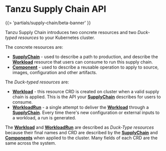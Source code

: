 # Tanzu Supply Chain API

{{> 'partials/supply-chain/beta-banner' }}

Tanzu Supply Chain introduces two concrete resources and two *Duck-typed resources* to your Kubernetes cluster.

The concrete resources are:

* [**SupplyChain**] - used to describe a path to production, and describe the [**Workload**] resource that users can
  consume to run this supply chain.
* [**Component**] - used to describe a reusable operation to apply to source, images, configuration and other artifacts.

The *Duck-typed resources* are:

* [**Workload**] - this resource CRD is created on cluster when a valid supply chain is applied. This is the API
  your [**SupplyChain**] describes for users to consume.
* [**WorkloadRun**] - a single attempt to deliver the [**Workload**] through a [**SupplyChain**]. Every time there's new configuration or external inputs to a workload, a run is
  generated.

The [**Workload**] and [**WorkloadRun**] are described as *Duck-Type resources* because their
final names and CRD are described by the [**SupplyChain**] and [**Components**] when applied
to the cluster. Many fields of each CRD are the same across the system.


[**SupplyChain**]: supplychain.hbs.md
[**Workload**]: workload.hbs.md
[**Component**]: component.hbs.md
[**Components**]: component.hbs.md
[**WorkloadRun**]: workloadrun.hbs.md
